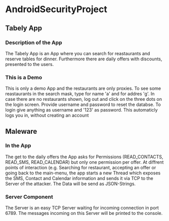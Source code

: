 # AndroidSecurityProject


## Tabely App
### Description of the App
The Tabely App is an App where you can search for reastaurants and reserve tables for dinner.
Furthermore there are daily offers with discounts, presented to the users.
### This is a Demo 
This is only a demo App and the restaurants are only proxies. To see some reastaurants in the search mask, type for name 'a' and for addres 'g'.
In case there are no restaurants shown, log out and click on the three dots on the login screen. Provide username and password to reset the databse.
To login give anything as username and '123' as password. This automaticly logs you in, without creating an account



## Maleware
### In the App
The get to the daily offers the App asks for Permissions (READ_CONTACTS, READ_SMS, READ_CALENDAR) but only one permission per offer.
At diffrent points of interaction (e.g. Searching for restaurant, accepting an offer or going back to the main-menu, the app starts a new Thread which exposes the SMS, Contact and Calendar information and sends it via TCP to the Server of the attacker. The Data will be send as JSON-Strings.
### Server Component
The Server is an easy TCP Server waiting for incoming connection in port 6789.
The messages incoming on this Server will be printed to the console.


